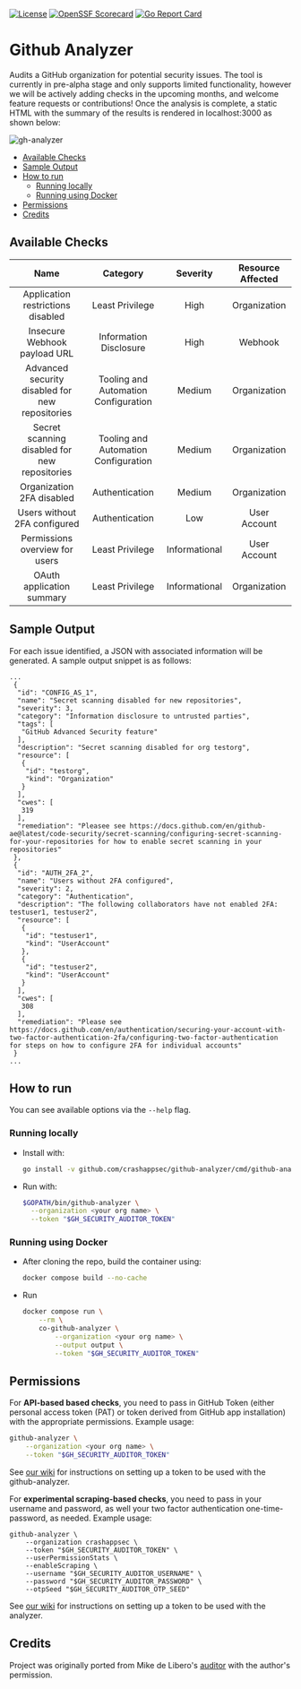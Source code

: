 [![License](https://img.shields.io/badge/License-Apache%202.0-blue.svg)](https://github.com/crashappsec/github-analyzer/blob/main/LICENSE)
[![OpenSSF Scorecard](https://api.securityscorecards.dev/projects/github.com/ossf/scorecard/badge)](https://api.securityscorecards.dev/projects/github.com/crashappsec/github-analyzer)
[![Go Report Card](https://goreportcard.com/badge/github.com/ossf/scorecard/v4)](https://goreportcard.com/report/github.com/crashappsec/github-analyzer)

# Github Analyzer

Audits a GitHub organization for potential security issues. The tool is
currently in pre-alpha stage and only supports limited functionality, however
we will be actively adding checks in the upcoming months, and welcome
feature requests or contributions! Once the analysis is complete, a static HTML
with the summary of the results is rendered in localhost:3000 as shown below:

![gh-analyzer](https://user-images.githubusercontent.com/4614044/196647323-8138c053-644c-42a7-86f2-d94a7ce5e295.gif)

<!-- START doctoc generated TOC please keep comment here to allow auto update -->
<!-- DON'T EDIT THIS SECTION, INSTEAD RE-RUN doctoc TO UPDATE -->

- [Available Checks](#available-checks)
- [Sample Output](#sample-output)
- [How to run](#how-to-run)
  - [Running locally](#running-locally)
  - [Running using Docker](#running-using-docker)
- [Permissions](#permissions)
- [Credits](#credits)

<!-- END doctoc generated TOC please keep comment here to allow auto update -->

## Available Checks

|                      Name                       |               Category               |   Severity    | Resource Affected |
| :---------------------------------------------: | :----------------------------------: | :-----------: | :---------------: |
|        Application restrictions disabled        |           Least Privilege            |     High      |   Organization    |
|          Insecure Webhook payload URL           |        Information Disclosure        |     High      |      Webhook      |
| Advanced security disabled for new repositories | Tooling and Automation Configuration |    Medium     |   Organization    |
|  Secret scanning disabled for new repositories  | Tooling and Automation Configuration |    Medium     |   Organization    |
|            Organization 2FA disabled            |            Authentication            |    Medium     |   Organization    |
|          Users without 2FA configured           |            Authentication            |      Low      |   User Account    |
|         Permissions overview for users          |           Least Privilege            | Informational |   User Account    |
|            OAuth application summary            |           Least Privilege            | Informational |   Organization    |

## Sample Output

For each issue identified, a JSON with associated information will be
generated. A sample output snippet is as follows:

```
...
 {
  "id": "CONFIG_AS_1",
  "name": "Secret scanning disabled for new repositories",
  "severity": 3,
  "category": "Information disclosure to untrusted parties",
  "tags": [
   "GitHub Advanced Security feature"
  ],
  "description": "Secret scanning disabled for org testorg",
  "resource": [
   {
    "id": "testorg",
    "kind": "Organization"
   }
  ],
  "cwes": [
   319
  ],
  "remediation": "Pleasee see https://docs.github.com/en/github-ae@latest/code-security/secret-scanning/configuring-secret-scanning-for-your-repositories for how to enable secret scanning in your repositories"
 },
 {
  "id": "AUTH_2FA_2",
  "name": "Users without 2FA configured",
  "severity": 2,
  "category": "Authentication",
  "description": "The following collaborators have not enabled 2FA: testuser1, testuser2",
  "resource": [
   {
    "id": "testuser1",
    "kind": "UserAccount"
   },
   {
    "id": "testuser2",
    "kind": "UserAccount"
   }
  ],
  "cwes": [
   308
  ],
  "remediation": "Please see https://docs.github.com/en/authentication/securing-your-account-with-two-factor-authentication-2fa/configuring-two-factor-authentication for steps on how to configure 2FA for individual accounts"
 }
...
```

## How to run

You can see available options via the `--help` flag.

### Running locally

- Install with:
  ```sh
  go install -v github.com/crashappsec/github-analyzer/cmd/github-analyzer@latest
  ```
- Run with:
  ```sh
  $GOPATH/bin/github-analyzer \
    --organization <your org name> \
    --token "$GH_SECURITY_AUDITOR_TOKEN"
  ```

### Running using Docker

- After cloning the repo, build the container using:
  ```sh
  docker compose build --no-cache
  ```
- Run

  ```sh
  docker compose run \
      --rm \
      co-github-analyzer \
          --organization <your org name> \
          --output output \
          --token "$GH_SECURITY_AUDITOR_TOKEN"
  ```

## Permissions

For **API-based based checks**, you need to pass in GitHub Token
(either personal access token (PAT) or token derived from GitHub app installation)
with the appropriate permissions. Example usage:

```sh
github-analyzer \
    --organization <your org name> \
    --token "$GH_SECURITY_AUDITOR_TOKEN"
```

See [our wiki](https://github.com/crashappsec/github-analyzer/wiki/Setting-up-GitHub#creating-a-token)
for instructions on setting up a token to be used with the github-analyzer.

For **experimental scraping-based checks**, you need to pass in your username
and password, as well your two factor authentication one-time-password, as
needed. Example usage:

```shell
github-analyzer \
    --organization crashappsec \
    --token "$GH_SECURITY_AUDITOR_TOKEN" \
    --userPermissionStats \
    --enableScraping \
    --username "$GH_SECURITY_AUDITOR_USERNAME" \
    --password "$GH_SECURITY_AUDITOR_PASSWORD" \
    --otpSeed "$GH_SECURITY_AUDITOR_OTP_SEED"
```

See [our wiki](https://github.com/crashappsec/github-analyzer/wiki/Setting-up-GitHub#setting-up-2fa-experimental)
for instructions on setting up a token to be used with the analyzer.

## Credits

Project was originally ported from Mike de Libero's
[auditor](https://github.com/CodeReconCo/githubsecurityauditor)
with the author's permission.
